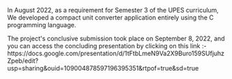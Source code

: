 In August 2022, as a requirement for Semester 3 of the UPES curriculum, We developed a compact unit converter application entirely using the C programming language.
<p>The project's conclusive submission took place on September 8, 2022, and you can access the concluding presentation by clicking on this link :-
https://docs.google.com/presentation/d/1tFtbLmeN9Va2X9Buro159SUfjuhzZpeb/edit?usp=sharing&ouid=109004878597196395351&rtpof=true&sd=true
